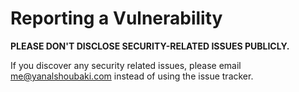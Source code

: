 # Reporting a Vulnerability

**PLEASE DON'T DISCLOSE SECURITY-RELATED ISSUES PUBLICLY.**

If you discover any security related issues, please email me@yanalshoubaki.com instead of using the issue tracker.